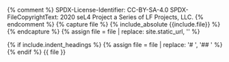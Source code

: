 {% comment %}
SPDX-License-Identifier: CC-BY-SA-4.0
SPDX-FileCopyrightText: 2020 seL4 Project a Series of LF Projects, LLC.
{% endcomment %}
{% capture file %}
{% include_absolute {{include.file}} %}
{% endcapture %}
{% assign file = file | replace: site.static_url, '' %}

{% if include.indent_headings %}
{% assign file = file | replace: '# ', '## ' %}
{% endif %}
{{ file }}
